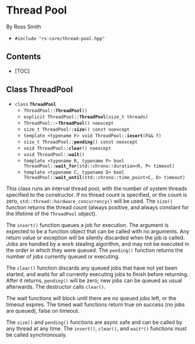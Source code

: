 # Thread Pool #

By Ross Smith

* `#include "rs-core/thread-pool.hpp"`

## Contents ##

* [TOC]

## Class ThreadPool ##

* `class` **`ThreadPool`**
    * `ThreadPool::`**`ThreadPool`**`()`
    * `explicit ThreadPool::`**`ThreadPool`**`(size_t threads)`
    * `ThreadPool::`**`~ThreadPool`**`() noexcept`
    * `size_t ThreadPool::`**`size`**`() const noexcept`
    * `template <typename F> void ThreadPool::`**`insert`**`(F&& f)`
    * `size_t ThreadPool::`**`pending`**`() const noexcept`
    * `void ThreadPool::`**`clear`**`() noexcept`
    * `void ThreadPool::`**`wait`**`()`
    * `template <typename R, typename P> bool ThreadPool::`**`wait_for`**`(std::chrono::duration<R, P> timeout)`
    * `template <typename C, typename D> bool ThreadPool::`**`wait_until`**`(std::chrono::time_point<C, D> timeout)`

This class runs an interval thread pool, with the number of system threads
specified to the constructor. If no thread count is specified, or the count is
zero, `std::thread::hardware_concurrency()` will be used. The `size()`
function returns the thread count (always positive, and always constant for
the lifetime of the `ThreadPool` object).

The `insert()` function queues a job for execution. The argument is expected
to be a function object that can be called with no arguments. Any return value
or exception will be silently discarded when the job is called. Jobs are
handled by a work stealing algorithm, and may not be executed in the order in
which they were queued. The `pending()` function returns the number of jobs
currently queued or executing.

The `clear()` function discards any queued jobs that have not yet been
started, and waits for all currently executing jobs to finish before
returning. After it returns, `pending()` will be zero; new jobs can be queued
as usual afterwards. The destructor calls `clear()`.

The wait functions will block until there are no queued jobs left, or the
timeout expires. The timed wait functions return true on success (no jobs are
queued), false on timeout.

The `size()` and `pending()` functions are async safe and can be called by any
thread at any time. The `insert()`, `clear()`, and `wait*()` functions must be
called synchronously.
